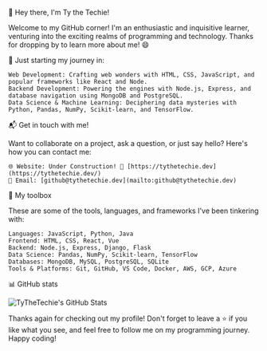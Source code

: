 👋 Hey there, I'm Ty the Techie!

Welcome to my GitHub corner! I'm an enthusiastic and inquisitive learner, venturing into the exciting realms of programming and technology. Thanks for dropping by to learn more about me! 😄

🚀 Just starting my journey in:

    Web Development: Crafting web wonders with HTML, CSS, JavaScript, and popular frameworks like React and Node.
    Backend Development: Powering the engines with Node.js, Express, and database navigation using MongoDB and PostgreSQL.
    Data Science & Machine Learning: Deciphering data mysteries with Python, Pandas, NumPy, Scikit-learn, and TensorFlow.

📬 Get in touch with me!

Want to collaborate on a project, ask a question, or just say hello? Here's how you can contact me:

    🌐 Website: Under Construction! 🚧 [https://tythetechie.dev](https://tythetechie.dev/)
    📧 Email: [github@tythetechie.dev](mailto:github@tythetechie.dev)

🔧 My toolbox

These are some of the tools, languages, and frameworks I've been tinkering with:

    Languages: JavaScript, Python, Java
    Frontend: HTML, CSS, React, Vue
    Backend: Node.js, Express, Django, Flask
    Data Science: Pandas, NumPy, Scikit-learn, TensorFlow
    Databases: MongoDB, MySQL, PostgreSQL, SQLite
    Tools & Platforms: Git, GitHub, VS Code, Docker, AWS, GCP, Azure

📊 GitHub stats

![TyTheTechie's GitHub Stats](https://github-readme-stats.vercel.app/api?username=TyTheTechie&show_icons=true&theme=vue-dark&bg_color=30,e96443,904e95&title_color=fff&text_color=fff&icon_color=79ff97&border_radius=15&border_color=79ff97&custom_title=TyTheTechie%27s%20GitHub%20Stats)

Thanks again for checking out my profile! Don't forget to leave a ⭐ if you like what you see, and feel free to follow me on my programming journey. Happy coding!
